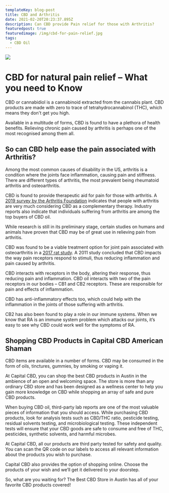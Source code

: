 ```yaml
---
templateKey: blog-post
title: CBD and Arthritis
date: 2021-02-20T20:23:37.895Z
description: Can CBD provide Pain relief for those with Arthritis?
featuredpost: true
featuredimage: /img/cbd-for-pain-relief.jpg
tags:
  - CBD Oil
---
```



![](/img/cbd-for-pain-relief.jpg)

# CBD for natural pain relief – What you need to Know

 CBD or cannabidiol is a cannabinoid extracted from the cannabis plant. CBD products are made with zero to trace of tetrahydrocannabinol (THC), which means they don't get you high.

Available in a multitude of forms, CBD is found to have a plethora of health benefits. Relieving chronic pain caused by arthritis is perhaps one of the most recognised among them all. 

## So can CBD help ease the pain associated with Arthritis? 

Among the most common causes of disability in the US, arthritis is a condition where the joints face inflammation, causing pain and stiffness. There are different types of arthritis, the most prevalent being rheumatoid arthritis and osteoarthritis.

CBD is found to provide therapeutic aid for pain for those with arthritis. A[ 2019 survey by the Arthritis Foundation](<https://www.arthritis.org/about-us/news-and-updates/cbd >) indicates that people with arthritis are very much considering CBD as a complementary therapy. Industry reports also indicate that individuals suffering from arthritis are among the top buyers of CBD oil.

While research is still in its preliminary stage, certain studies on humans and animals have proven that CBD may be of great use in relieving pain from arthritis.

CBD was found to be a viable treatment option for joint pain associated with osteoarthritis in a [2017 rat study](https://innocanpharma.com/cbd-for-arthritis-the-latest-research/). A 2011 study concluded that CBD impacts the way pain receptors respond to stimuli, thus reducing inflammation and pain caused by arthritis.

CBD interacts with receptors in the body, altering their response, thus reducing pain and inflammation. 
CBD oil interacts with two of the pain receptors in our bodies – CB1 and CB2 receptors. These are responsible for pain and effects of inflammation.

CBD has anti-inflammatory effects too, which could help with the inflammation in the joints of those suffering with arthritis.

CB2 has also been found to play a role in our immune systems. When we know that RA is an immune system problem which attacks our joints, it’s easy to see why CBD could work well for the symptoms of RA.

## Shopping CBD Products in Capital CBD American Shaman

CBD items are available in a number of forms. CBD may be consumed in the form of oils, tinctures, gummies, by smoking or vaping it. 

At Capital CBD, you can shop the best CBD products in Austin in the ambience of an open and welcoming space. The store is more than any ordinary CBD store and has been designed as a wellness center to help you gain more knowledge on CBD while shopping an array of safe and pure CBD products.

When buying CBD oil, third-party lab reports are one of the most valuable pieces of information that you should access. While purchasing CBD products, look for analysis tests such as CBD/THC ratio, pesticide testing, residual solvents testing, and microbiological testing. These independent tests will ensure that your CBD goods are safe to consume and free of THC, pesticides, synthetic solvents, and harmful microbes.

At Capital CBD, all our products are third party tested for safety and quality. You can scan the QR code on our labels to access all relevant information about the products you wish to purchase. 

Capital CBD also provides the option of shopping online. Choose the products of your wish and we’ll get it delivered to your doorstep.

So, what are you waiting for? The Best CBD Store in Austin has all of your favorite CBD products covered!